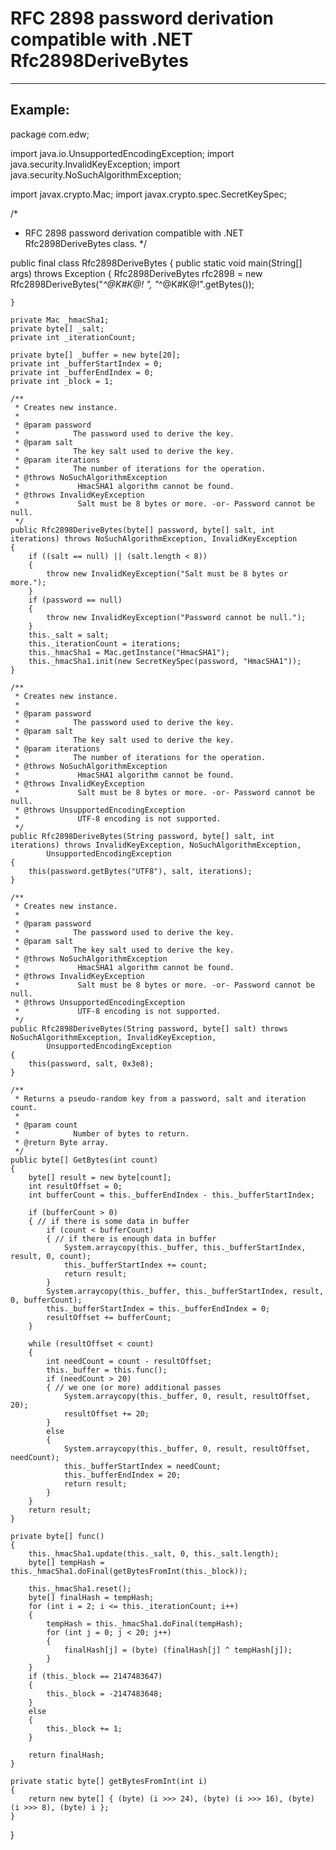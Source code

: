 # RFC 2898 password derivation compatible with .NET Rfc2898DeriveBytes
-------

## Example:


package com.edw;

import java.io.UnsupportedEncodingException;
import java.security.InvalidKeyException;
import java.security.NoSuchAlgorithmException;

import javax.crypto.Mac;
import javax.crypto.spec.SecretKeySpec;

/*
 - RFC 2898 password derivation compatible with .NET Rfc2898DeriveBytes class.
*/

public final class Rfc2898DeriveBytes
{
	public static void main(String[] args) throws Exception
	{
		Rfc2898DeriveBytes rfc2898 = new Rfc2898DeriveBytes("*^@K#K@!        ", "*^@K#K@!".getBytes());

	}

	private Mac _hmacSha1;
	private byte[] _salt;
	private int _iterationCount;

	private byte[] _buffer = new byte[20];
	private int _bufferStartIndex = 0;
	private int _bufferEndIndex = 0;
	private int _block = 1;

	/**
	 * Creates new instance.
	 * 
	 * @param password
	 *            The password used to derive the key.
	 * @param salt
	 *            The key salt used to derive the key.
	 * @param iterations
	 *            The number of iterations for the operation.
	 * @throws NoSuchAlgorithmException
	 *             HmacSHA1 algorithm cannot be found.
	 * @throws InvalidKeyException
	 *             Salt must be 8 bytes or more. -or- Password cannot be null.
	 */
	public Rfc2898DeriveBytes(byte[] password, byte[] salt, int iterations) throws NoSuchAlgorithmException, InvalidKeyException
	{
		if ((salt == null) || (salt.length < 8))
		{
			throw new InvalidKeyException("Salt must be 8 bytes or more.");
		}
		if (password == null)
		{
			throw new InvalidKeyException("Password cannot be null.");
		}
		this._salt = salt;
		this._iterationCount = iterations;
		this._hmacSha1 = Mac.getInstance("HmacSHA1");
		this._hmacSha1.init(new SecretKeySpec(password, "HmacSHA1"));
	}

	/**
	 * Creates new instance.
	 * 
	 * @param password
	 *            The password used to derive the key.
	 * @param salt
	 *            The key salt used to derive the key.
	 * @param iterations
	 *            The number of iterations for the operation.
	 * @throws NoSuchAlgorithmException
	 *             HmacSHA1 algorithm cannot be found.
	 * @throws InvalidKeyException
	 *             Salt must be 8 bytes or more. -or- Password cannot be null.
	 * @throws UnsupportedEncodingException
	 *             UTF-8 encoding is not supported.
	 */
	public Rfc2898DeriveBytes(String password, byte[] salt, int iterations) throws InvalidKeyException, NoSuchAlgorithmException,
			UnsupportedEncodingException
	{
		this(password.getBytes("UTF8"), salt, iterations);
	}

	/**
	 * Creates new instance.
	 * 
	 * @param password
	 *            The password used to derive the key.
	 * @param salt
	 *            The key salt used to derive the key.
	 * @throws NoSuchAlgorithmException
	 *             HmacSHA1 algorithm cannot be found.
	 * @throws InvalidKeyException
	 *             Salt must be 8 bytes or more. -or- Password cannot be null.
	 * @throws UnsupportedEncodingException
	 *             UTF-8 encoding is not supported.
	 */
	public Rfc2898DeriveBytes(String password, byte[] salt) throws NoSuchAlgorithmException, InvalidKeyException,
			UnsupportedEncodingException
	{
		this(password, salt, 0x3e8);
	}

	/**
	 * Returns a pseudo-random key from a password, salt and iteration count.
	 * 
	 * @param count
	 *            Number of bytes to return.
	 * @return Byte array.
	 */
	public byte[] GetBytes(int count)
	{
		byte[] result = new byte[count];
		int resultOffset = 0;
		int bufferCount = this._bufferEndIndex - this._bufferStartIndex;

		if (bufferCount > 0)
		{ // if there is some data in buffer
			if (count < bufferCount)
			{ // if there is enough data in buffer
				System.arraycopy(this._buffer, this._bufferStartIndex, result, 0, count);
				this._bufferStartIndex += count;
				return result;
			}
			System.arraycopy(this._buffer, this._bufferStartIndex, result, 0, bufferCount);
			this._bufferStartIndex = this._bufferEndIndex = 0;
			resultOffset += bufferCount;
		}

		while (resultOffset < count)
		{
			int needCount = count - resultOffset;
			this._buffer = this.func();
			if (needCount > 20)
			{ // we one (or more) additional passes
				System.arraycopy(this._buffer, 0, result, resultOffset, 20);
				resultOffset += 20;
			}
			else
			{
				System.arraycopy(this._buffer, 0, result, resultOffset, needCount);
				this._bufferStartIndex = needCount;
				this._bufferEndIndex = 20;
				return result;
			}
		}
		return result;
	}

	private byte[] func()
	{
		this._hmacSha1.update(this._salt, 0, this._salt.length);
		byte[] tempHash = this._hmacSha1.doFinal(getBytesFromInt(this._block));

		this._hmacSha1.reset();
		byte[] finalHash = tempHash;
		for (int i = 2; i <= this._iterationCount; i++)
		{
			tempHash = this._hmacSha1.doFinal(tempHash);
			for (int j = 0; j < 20; j++)
			{
				finalHash[j] = (byte) (finalHash[j] ^ tempHash[j]);
			}
		}
		if (this._block == 2147483647)
		{
			this._block = -2147483648;
		}
		else
		{
			this._block += 1;
		}

		return finalHash;
	}

	private static byte[] getBytesFromInt(int i)
	{
		return new byte[] { (byte) (i >>> 24), (byte) (i >>> 16), (byte) (i >>> 8), (byte) i };
	}

}

